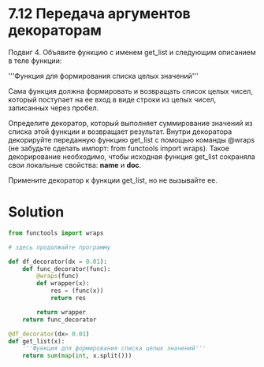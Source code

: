 # 7.12 Передача аргументов декораторам

Подвиг 4. Объявите функцию с именем get_list и следующим описанием в теле функции:

'''Функция для формирования списка целых значений'''

Сама функция должна формировать и возвращать список целых чисел, который поступает на ее вход в виде строки из целых
чисел, записанных через пробел.

Определите декоратор, который выполняет суммирование значений из списка этой функции и возвращает результат.
Внутри декоратора декорируйте переданную функцию get_list с помощью команды @wraps (не забудьте сделать импорт: from
functools import wraps). Такое декорирование необходимо, чтобы исходная функция get_list сохраняла свои локальные
свойства: __name__ и __doc__.

Примените декоратор к функции get_list, но не вызывайте ее.

# Solution

```python
from functools import wraps

# здесь продолжайте программу

def df_decorator(dx = 0.01):
    def func_decorator(func):
        @wraps(func)
        def wrapper(x):
            res = (func(x))
            return res

        return wrapper
    return func_decorator

@df_decorator(dx= 0.01)
def get_list(x):
    '''Функция для формирования списка целых значений'''
    return sum(map(int, x.split()))
```